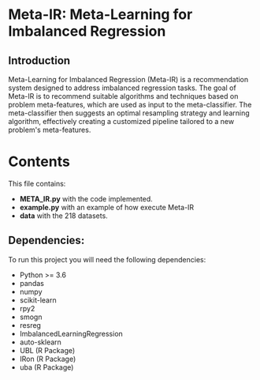 # Meta-IR: Meta-Learning for Imbalanced Regression

## Introduction

Meta-Learning for Imbalanced Regression (Meta-IR) is a recommendation system designed to address imbalanced regression tasks. The goal of Meta-IR is to recommend suitable algorithms and techniques based on problem meta-features, which are used as input to the meta-classifier. The meta-classifier then suggests an optimal resampling strategy and learning algorithm, effectively creating a customized pipeline tailored to a new problem's meta-features.

# Contents
This file contains:
- **META_IR.py** with the code implemented.
- **example.py** with an example of how execute Meta-IR
- **data** with the 218 datasets.

## Dependencies:

To run this project you will need the following dependencies:

* Python >= 3.6
* pandas
* numpy
* scikit-learn
* rpy2
* smogn
* resreg
* ImbalancedLearningRegression
* auto-sklearn
* UBL (R Package)
* IRon (R Package)
* uba (R Package)


